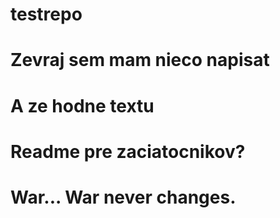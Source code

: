 # testrepo
# Zevraj sem mam nieco napisat
# A ze hodne textu
# Readme pre zaciatocnikov?
# War... War never changes.
